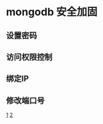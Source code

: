 # mongodb 安全加固

## 设置密码

## 访问权限控制

## 绑定IP

## 修改端口号

[1](https://blog.csdn.net/fofabu2/article/details/78983741)
[2](https://blog.fundebug.com/2019/01/21/how-to-protect-mongodb/)
